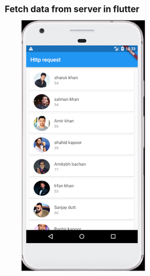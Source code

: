 # Fetch data from server in flutter

<p align="center">
<img src="assest/image/Screenshot 2020-08-14 at 12.33.37 PM.png"/>
</p>